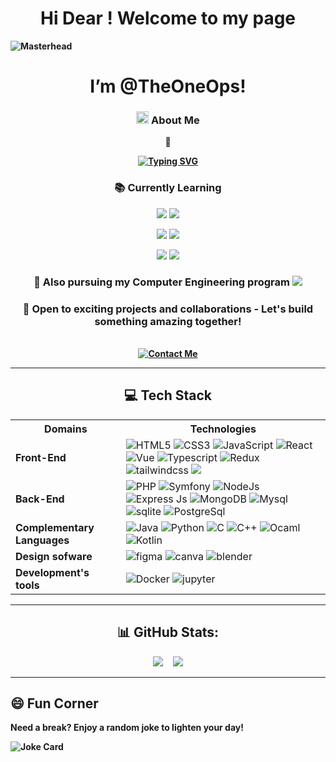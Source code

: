 <div align="center">
  <h1><strong>Hi Dear ! <strong> Welcome to my page</strong></h1>
</div>


![Masterhead](https://images.unsplash.com/photo-1706263085333-653485333e47?q=80&w=1932&auto=format&fit=crop&ixlib=rb-4.0.3&ixid=M3wxMjA3fDB8MHxwaG90by1wYWdlfHx8fGVufDB8fHx8fA%3D%3D)



<h1 align="center"> I’m @TheOneOps!</h1>

<div align="center">
  <h3><img src="https://user-images.githubusercontent.com/74038190/214644152-52f47eb3-5e31-4f47-8758-05c9468d5596.gif" style="height:20px; line-height:20px;"> About Me</h3>
  
  👀 <div align="center">
  <!-- Typing effect -->
  <a href="https://git.io/typing-svg">
    <img src="https://readme-typing-svg.herokuapp.com?font=aptos+Code&pause=500&color=FFF&center=true&vCenter=true&width=700&lines=I'm+a++Full+Stack+Developer;And+a+Computer+Engineering+Student;Always+Learning+New+Things+in+my+part+time;Mostly+Interested+in+AI+and+systems+design" alt="Typing SVG" />
  </a>
</div>
  
  <h3 align="center">📚 Currently Learning</h3>
  <p><img src="https://img.shields.io/badge/React-Progress-brightgreen?style=flat-square&logo=react&logoColor=white&labelColor=black&color=000000" />
  <img src="https://progress-bar.xyz/100?title=React&width=200&color=000000"align:right/></p>

  <p><img src="https://img.shields.io/badge/Next.js-Progress-brightgreen?style=flat-square&logo=next.js&logoColor=white&labelColor=black&color=000000" />
  <img src="https://progress-bar.xyz/75?title=Next.js&width=200&color=000000" align:right/></p>
  
  <p><img src="https://img.shields.io/badge/nestjs-333?style=flat-square&logo=nestjs&logoColor=white&labelColor=black&color=000000" />
  <img src="https://progress-bar.xyz/35?title=NestJS&width=200&color=000000" align:right/></p>
  
  <h3><span>🌱 Also pursuing my Computer Engineering program</span> <img align:center src="https://img.shields.io/badge/At_polytech's_tours!-DAA520?style=for-the-badge"/></h3>
  
  <h3>💞️  Open to exciting projects and collaborations - Let's build something amazing together! </h3>
  <br/>
  
  <a href="mailto:medewoubillgate@yahoo.com">
    <img src="https://img.shields.io/badge/Contact_Me-D14836?style=for-the-badge&logo=gmail&logoColor=white" alt="Contact Me"/>
  </a>
</div>

---

<h2 align="center">💻 Tech Stack</h2>

<table style="margin-left: auto; margin-right: auto; display: block;">
  <tr>
    <th>Domains</th>
    <th>Technologies</th>
  </tr>
  <tr>
    <td><strong>Front-End</strong></td>
    <td>
      <img src="https://img.shields.io/badge/html5-%23E34F26.svg?style=for-the-badge&logo=html5&logoColor=white" alt="HTML5"/>
      <img src="https://img.shields.io/badge/css3-%231572B6.svg?style=for-the-badge&logo=css3&logoColor=white" alt="CSS3"/>
      <img src="https://img.shields.io/badge/javascript-%23323330.svg?style=for-the-badge&logo=javascript&logoColor=%23F7DF1E" alt="JavaScript"/>
      <img src="https://img.shields.io/badge/React-20232A?style=for-the-badge&logo=react&logoColor=61DAFB" alt="React"/>
      <img src="https://img.shields.io/badge/Vue%20js-35495E?style=for-the-badge&logo=vuedotjs&logoColor=4FC08D" alt="Vue"/>
      <img src="https://img.shields.io/badge/TypeScript-007ACC?style=for-the-badge&logo=typescript&logoColor=white" alt="Typescript"/>
      <img src="https://img.shields.io/badge/Redux-593D88?style=for-the-badge&logo=redux&logoColor=white" alt="Redux">
      <img src="https://img.shields.io/badge/tailwindcss-%2338B2AC.svg?style=for-the-badge&logo=tailwind-css&logoColor=white" alt="tailwindcss">
      <img src="https://img.shields.io/badge/SASS-hotpink.svg?style=for-the-badge&logo=SASS&logoColor=white">
    </td>
  </tr>
  <tr>
    <td><strong>Back-End</strong></td>
    <td>
      <img src="https://img.shields.io/badge/php-%23330.svg?style=for-the-badge&logo=php&logoColor=%8993be" alt="PHP"/>
      <img src="https://img.shields.io/badge/symfony-%2320232a.svg?style=for-the-badge&logo=symfony&logoColor=green" alt="Symfony"/>
      <img src="https://img.shields.io/badge/Node%20js-339933?style=for-the-badge&logo=nodedotjs&logoColor=white" alt="NodeJs"/>
      <img src="https://img.shields.io/badge/Express%20js-000000?style=for-the-badge&logo=express&logoColor=white" alt="Express Js"/>
      <img src="https://img.shields.io/badge/MongoDB-4EA94B?style=for-the-badge&logo=mongodb&logoColor=white" alt="MongoDB"/>
      <img src="https://img.shields.io/badge/mysql-4479A1.svg?style=for-the-badge&logo=mysql&logoColor=white" alt="Mysql">
      <img src="https://img.shields.io/badge/sqlite-%2307405e.svg?style=for-the-badge&logo=sqlite&logoColor=white" alt="sqlite">
      <img src="https://img.shields.io/badge/PostgreSQL-316192?style=for-the-badge&logo=postgresql&logoColor=white" alt="PostgreSql">      
    </td>
  </tr>
  <tr>
    <td><strong>Complementary Languages</strong></td>
    <td>
      <img src="https://img.shields.io/badge/java-%23ED8B00.svg?style=for-the-badge&logo=java&logoColor=#191970" alt="Java"/>
      <img src="https://img.shields.io/badge/python-3670A0?style=for-the-badge&logo=python&logoColor=ffdd54" alt="Python"/>
      <img src="https://img.shields.io/badge/c-%2300599C.svg?style=for-the-badge&logo=c&logoColor=white" alt="C"/>
      <img src="https://img.shields.io/badge/c++-%2300599C.svg?style=for-the-badge&logo=c%2B%2B&logoColor=white" alt="C++">
      <img src="https://img.shields.io/badge/OCaml-%23E98407.svg?style=for-the-badge&logo=ocaml&logoColor=white" alt="Ocaml">
      <img src="https://img.shields.io/badge/Kotlin-B125EA?style=for-the-badge&logo=kotlin&logoColor=white" alt="Kotlin">
    </td>
  </tr>
  <tr>
    <td><strong>Design sofware</strong></td>
    <td>
      <img src="https://img.shields.io/badge/figma-%23F24E1E.svg?style=for-the-badge&logo=figma&logoColor=white" alt="figma">
      <img src="https://img.shields.io/badge/Canva-%2300C4CC.svg?style=for-the-badge&logo=Canva&logoColor=white" alt="canva">
      <img src="https://img.shields.io/badge/blender-%23F5792A.svg?style=for-the-badge&logo=blender&logoColor=white" alt="blender">
    </td>
  </tr>

  <tr>
    <td><strong>Development's tools</strong></td>
    <td>
      <img src="https://img.shields.io/badge/Docker-2CA5E0?style=for-the-badge&logo=docker&logoColor=white" alt="Docker">
      <img src="https://img.shields.io/badge/Jupyter-F37626.svg?&style=for-the-badge&logo=Jupyter&logoColor=white" alt="jupyter">
    </td>
  </tr>

  
</table>

---

## 
<h2 align="center">📊 GitHub Stats:</h2>
<div align="center">
  <img src="https://github-readme-stats.vercel.app/api?username=theoneOps&theme=graywhite&hide_border=false&include_all_commits=true&count_private=false" />
  &nbsp;&nbsp;&nbsp;
  <img src="https://github-readme-stats.vercel.app/api/top-langs/?username=theoneOps&theme=graywhite&hide_border=false&include_all_commits=true&count_private=true&layout=compact&langs_count=10" />
</div>


---

<!--
## 🚀 Featured Projects
<a href="https://github.com/theoneOps/project1">
  <img align="center" src="https://github-readme-stats.vercel.app/api/pin/?username=theoneOps&repo=project1&theme=graywhite" />
</a>
<a href="https://github.com/theoneOps/project2">
  <img align="center" src="https://github-readme-stats.vercel.app/api/pin/?username=theoneOps&repo=project2&theme=graywhite" />
</a>
-->

## 😄 Fun Corner
Need a break? Enjoy a random joke to lighten your day!

![Joke Card](https://readme-jokes.vercel.app/api)
